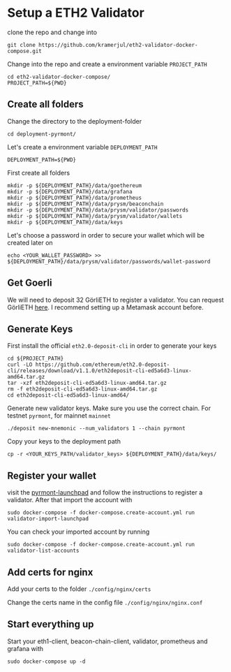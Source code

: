 # Setup a ETH2 Validator

clone the repo and change into

```
git clone https://github.com/kramerjul/eth2-validator-docker-compose.git
```

Change into the repo and create a environment variable `PROJECT_PATH`

```
cd eth2-validator-docker-compose/
PROJECT_PATH=${PWD}
```

## Create all folders

Change the directory to the deployment-folder

```
cd deployment-pyrmont/
```

Let's create a environment variable `DEPLOYMENT_PATH`

```
DEPLOYMENT_PATH=${PWD}
```

First create all folders

```shell
mkdir -p ${DEPLOYMENT_PATH}/data/goethereum
mkdir -p ${DEPLOYMENT_PATH}/data/grafana
mkdir -p ${DEPLOYMENT_PATH}/data/prometheus
mkdir -p ${DEPLOYMENT_PATH}/data/prysm/beaconchain
mkdir -p ${DEPLOYMENT_PATH}/data/prysm/validator/passwords
mkdir -p ${DEPLOYMENT_PATH}/data/prysm/validator/wallets
mkdir -p ${DEPLOYMENT_PATH}/data/keys
```

Let's choose a password in order to secure your wallet which will be created later on

```
echo <YOUR_WALLET_PASSWORD> >> ${DEPLOYMENT_PATH}/data/prysm/validator/passwords/wallet-password
```

## Get Goerli

We will need to deposit 32 GörliETH to register a validator. You can request GörliETH [here](https://faucet.goerli.mudit.blog/). I recommend setting up a Metamask account before.

## Generate Keys

First install the official `eth2.0-deposit-cli` in order to generate your keys
```
cd ${PROJECT_PATH}
curl -LO https://github.com/ethereum/eth2.0-deposit-cli/releases/download/v1.1.0/eth2deposit-cli-ed5a6d3-linux-amd64.tar.gz
tar -xzf eth2deposit-cli-ed5a6d3-linux-amd64.tar.gz 
rm -f eth2deposit-cli-ed5a6d3-linux-amd64.tar.gz 
cd eth2deposit-cli-ed5a6d3-linux-amd64/
```

Generate new validator keys. Make sure you use the correct chain. For testnet `pyrmont`, for mainnet `mainnet`
```
./deposit new-mnemonic --num_validators 1 --chain pyrmont
```

Copy your keys to the deployment path
```
cp -r <YOUR_KEYS_PATH/validator_keys> ${DEPLOYMENT_PATH}/data/keys/
```

## Register your wallet

visit the [pyrmont-launchpad](https://pyrmont.launchpad.ethereum.org/) and follow the instructions to register a validator. After that import the account with

```
sudo docker-compose -f docker-compose.create-account.yml run validator-import-launchpad
```

You can check your imported account by running

```
sudo docker-compose -f docker-compose.create-account.yml run validator-list-accounts
```

## Add certs for nginx

Add your certs to the folder `./config/nginx/certs`

Change the certs name in the config file `./config/nginx/nginx.conf`

## Start everything up

Start your eth1-client, beacon-chain-client, validator, prometheus and grafana with

```
sudo docker-compose up -d
```

